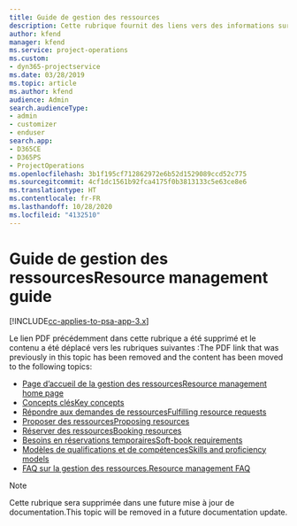 ```yaml
---
title: Guide de gestion des ressources
description: Cette rubrique fournit des liens vers des informations sur la gestion des ressources dans Project Service Automation
author: kfend
manager: kfend
ms.service: project-operations
ms.custom:
- dyn365-projectservice
ms.date: 03/28/2019
ms.topic: article
ms.author: kfend
audience: Admin
search.audienceType:
- admin
- customizer
- enduser
search.app:
- D365CE
- D365PS
- ProjectOperations
ms.openlocfilehash: 3b1f195cf712862972e6b52d1529089ccd52c775
ms.sourcegitcommit: 4cf1dc1561b92fca4175f0b3813133c5e63ce8e6
ms.translationtype: HT
ms.contentlocale: fr-FR
ms.lasthandoff: 10/28/2020
ms.locfileid: "4132510"
---
```

# <a name="resource-management-guide"></a><span data-ttu-id="ee50e-103">Guide de gestion des ressources</span><span class="sxs-lookup"><span data-stu-id="ee50e-103">Resource management guide</span></span>

[!INCLUDE[cc-applies-to-psa-app-3.x](../../includes/cc-applies-to-psa-app-3x.md)]

<span data-ttu-id="ee50e-104">Le lien PDF précédemment dans cette rubrique a été supprimé et le contenu a été déplacé vers les rubriques suivantes :</span><span class="sxs-lookup"><span data-stu-id="ee50e-104">The PDF link that was previously in this topic has been removed and the content has been moved to the following topics:</span></span>

- [<span data-ttu-id="ee50e-105">Page d’accueil de la gestion des ressources</span><span class="sxs-lookup"><span data-stu-id="ee50e-105">Resource management home page</span></span>](../resource-management-home-page.md)
- [<span data-ttu-id="ee50e-106">Concepts clés</span><span class="sxs-lookup"><span data-stu-id="ee50e-106">Key concepts</span></span>](../reports-key-concepts.md)
- [<span data-ttu-id="ee50e-107">Répondre aux demandes de ressources</span><span class="sxs-lookup"><span data-stu-id="ee50e-107">Fulfilling resource requests</span></span>](../resource-management-fulfill-requests.md)
- [<span data-ttu-id="ee50e-108">Proposer des ressources</span><span class="sxs-lookup"><span data-stu-id="ee50e-108">Proposing resources</span></span>](../resource-management-propose-resources.md)
- [<span data-ttu-id="ee50e-109">Réserver des ressources</span><span class="sxs-lookup"><span data-stu-id="ee50e-109">Booking resources</span></span>](../resource-management-book-resources-scheduleboard.md)
- [<span data-ttu-id="ee50e-110">Besoins en réservations temporaires</span><span class="sxs-lookup"><span data-stu-id="ee50e-110">Soft-book requirements</span></span>](../resource-management-softbook-requirements.md)
- [<span data-ttu-id="ee50e-111">Modèles de qualifications et de compétences</span><span class="sxs-lookup"><span data-stu-id="ee50e-111">Skills and proficiency models</span></span>](../resource-management-skills-proficiency.md)
- [<span data-ttu-id="ee50e-112">FAQ sur la gestion des ressources.</span><span class="sxs-lookup"><span data-stu-id="ee50e-112">Resource management FAQ</span></span>](../resource-management-faq.md)

> [!NOTE]
> <span data-ttu-id="ee50e-113">Cette rubrique sera supprimée dans une future mise à jour de documentation.</span><span class="sxs-lookup"><span data-stu-id="ee50e-113">This topic will be removed in a future documentation update.</span></span> 
